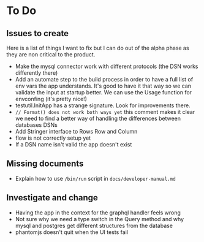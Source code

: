 # To Do

## Issues to create

Here is a list of things I want to fix but I can do out of the alpha phase as
they are non critical to the product.

- Make the mysql connector work with different protocols (the DSN works
  differently there)
- Add an automate step to the build process in order to have a full list of
  env vars the app understands. It's good to have it that way so we can
  validate the input at startup better. We can use the Usage function for
  envconfing (it's pretty nice!)
- testutil.InitApp has a strange signature. Look for improvements there.
- `// Format() does not work both ways yet` this comment makes it clear we
  need to find a better way of handling the differences between databases DSNs
- Add Stringer interface to Rows Row and Column
- flow is not correctly setup yet
- If a DSN name isn't valid the app doesn't exist

## Missing documents

- Explain how to use `/bin/run` script in `docs/developer-manual.md`

## Investigate and change

- Having the app in the context for the graphql handler feels wrong
- Not sure why we need a type switch in the Query method and why mysql and
  postgres get different structures from the database
- phantomjs doesn't quit when the UI tests fail
